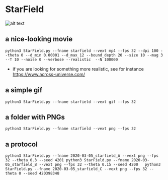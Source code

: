 # StarField

![alt text](https://raw.githubusercontent.com/NaturalPatterns/StarField/master/starfield.gif)


## a nice-looking movie

``
python3 StarField.py --fname starfield --vext mp4 --fps 32 --dpi 100 --theta 0 --d_min 0.00001 --d_max 12 --bound_depth 20 --size 10 --mag 3 --T 10 --noise 0 --verbose --realistic  --N 100000
``

 * if you are looking for something more realistic, see for instance https://www.across-universe.com/

## a simple gif

``
python3 StarField.py --fname starfield --vext gif --fps 32  
``


## a folder with PNGs

``
python3 StarField.py --fname starfield --vext png --fps 32  
``


## a protocol


``
python3 StarField.py --fname 2020-03-05_starfield_A --vext png --fps 32 --theta 0.3 --seed 4201
python3 StarField.py --fname 2020-03-05_starfield_B --vext png --fps 32 --theta 0.15 --seed 4200  
python3 StarField.py --fname 2020-03-05_starfield_C --vext png --fps 32 --theta 0 --seed 420398348
``
